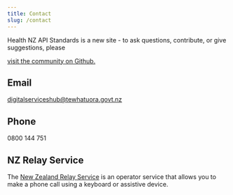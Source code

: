 ```yaml
---
title: Contact
slug: /contact
---
```


Health NZ API Standards is a new site - to ask questions, contribute, or give suggestions, please

[visit the community on Github.](https://github.com/tewhatuora/api-standards)

## Email
digitalserviceshub@tewhatuora.govt.nz

## Phone
0800 144 751

## NZ Relay Service
The [New Zealand Relay Service](https://www.nzrelay.co.nz/index) is an operator service that allows you to make a phone call using a keyboard or assistive device.
